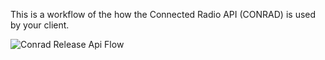 This is a workflow of the how the Connected Radio API (CONRAD) is used by your client.

![Conrad Release Api Flow](https://d16co4vs2i1241.cloudfront.net/uploads/tutorial_image/file/669192935102743674/da1160d02b8f43f967b88fbe7435f9f80aa06629c39e238ddb82cb2efddd738b/column_sized_CONRAD_RELEASE_API_Flow.jpg)



